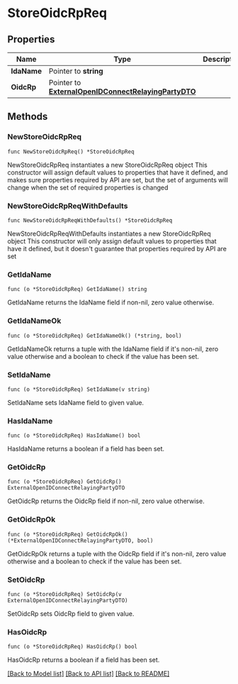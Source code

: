 # StoreOidcRpReq

## Properties

Name | Type | Description | Notes
------------ | ------------- | ------------- | -------------
**IdaName** | Pointer to **string** |  | [optional] 
**OidcRp** | Pointer to [**ExternalOpenIDConnectRelayingPartyDTO**](ExternalOpenIDConnectRelayingPartyDTO.md) |  | [optional] 

## Methods

### NewStoreOidcRpReq

`func NewStoreOidcRpReq() *StoreOidcRpReq`

NewStoreOidcRpReq instantiates a new StoreOidcRpReq object
This constructor will assign default values to properties that have it defined,
and makes sure properties required by API are set, but the set of arguments
will change when the set of required properties is changed

### NewStoreOidcRpReqWithDefaults

`func NewStoreOidcRpReqWithDefaults() *StoreOidcRpReq`

NewStoreOidcRpReqWithDefaults instantiates a new StoreOidcRpReq object
This constructor will only assign default values to properties that have it defined,
but it doesn't guarantee that properties required by API are set

### GetIdaName

`func (o *StoreOidcRpReq) GetIdaName() string`

GetIdaName returns the IdaName field if non-nil, zero value otherwise.

### GetIdaNameOk

`func (o *StoreOidcRpReq) GetIdaNameOk() (*string, bool)`

GetIdaNameOk returns a tuple with the IdaName field if it's non-nil, zero value otherwise
and a boolean to check if the value has been set.

### SetIdaName

`func (o *StoreOidcRpReq) SetIdaName(v string)`

SetIdaName sets IdaName field to given value.

### HasIdaName

`func (o *StoreOidcRpReq) HasIdaName() bool`

HasIdaName returns a boolean if a field has been set.

### GetOidcRp

`func (o *StoreOidcRpReq) GetOidcRp() ExternalOpenIDConnectRelayingPartyDTO`

GetOidcRp returns the OidcRp field if non-nil, zero value otherwise.

### GetOidcRpOk

`func (o *StoreOidcRpReq) GetOidcRpOk() (*ExternalOpenIDConnectRelayingPartyDTO, bool)`

GetOidcRpOk returns a tuple with the OidcRp field if it's non-nil, zero value otherwise
and a boolean to check if the value has been set.

### SetOidcRp

`func (o *StoreOidcRpReq) SetOidcRp(v ExternalOpenIDConnectRelayingPartyDTO)`

SetOidcRp sets OidcRp field to given value.

### HasOidcRp

`func (o *StoreOidcRpReq) HasOidcRp() bool`

HasOidcRp returns a boolean if a field has been set.


[[Back to Model list]](../README.md#documentation-for-models) [[Back to API list]](../README.md#documentation-for-api-endpoints) [[Back to README]](../README.md)


